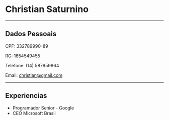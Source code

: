# Christian Saturnino

---

## Dados Pessoais

CPF: 332789990-89

RG: 1654549455

Telefone: (14) 587959864

Email: christian@gmail.com

---
## Experiencias
- Programador Senior - Google
- CEO Microsoft Brasil
